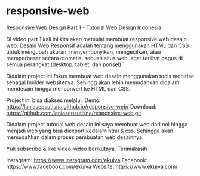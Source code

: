 # responsive-web
Responsive Web Design Part 1  - Tutorial Web Design Indonesia

Di video part 1 kali ini kita akan memulai membuat responsive web  desain web. 
Desain Web Responsif adalah tentang menggunakan HTML dan CSS untuk mengubah ukuran, menyembunyikan, mengecilkan, atau memperbesar secara otomatis, sebuah situs web, agar terlihat bagus di semua perangkat (desktop, tablet, dan ponsel).

Didalam project ini fokus membuat web desain menggunakan tools mobirise sebagai builder websitenya. Sehingg akan lebih memudahkan didalam mendesain hingga menconvert ke HTML dan CSS.

Project ini bisa diakses melalui:
Demo: https://laniasepsutisna.github.io/responsive-web/
Download: https://github.com/laniasepsutisna/responsive-web.git

Didalam project tutorial web desain ini saya membuat web dari nol hingga menjadi web yang bisa diexport kedalam html & css. Sehingga akan memudahkan dalam proses pembuatan web desainnya.

Yuk subscribe & like video-video berikutnya. Terimakasih

Instagram: https://www.instagram.com/ekuiva
Facebook: https://www.facebook.com/ekuiva
Website: https://www.ekuiva.com/
